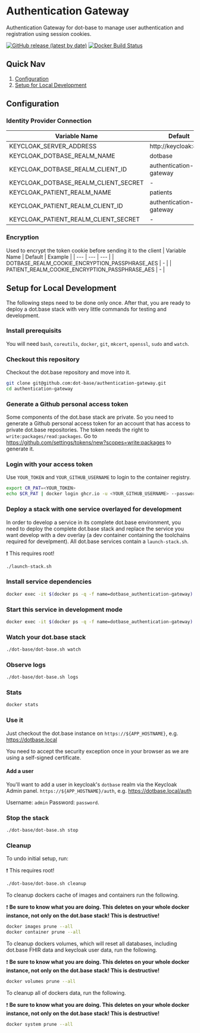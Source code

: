 # Authentication Gateway
Authentication Gateway for dot-base to manage user authentication and registration using session cookies.

[![GitHub release (latest by date)](https://img.shields.io/github/v/release/dot-base/authentication-gateway)](https://github.com/dot-base/authentication-gateway/releases)
[![Docker Build Status](https://img.shields.io/badge/We%20love-Docker-blue?style=flat&logo=Docker)](https://github.com/orgs/dot-base/packages)


## Quick Nav
1. [Configuration](#Configuration)
1. [Setup for Local Development](#setup-for-local-development)


## Configuration

### Identity Provider Connection
| Variable Name | Default |
| --- | --- |
| KEYCLOAK_SERVER_ADDRESS | http://keycloak:8080 |
| KEYCLOAK_DOTBASE_REALM_NAME | dotbase |
| KEYCLOAK_DOTBASE_REALM_CLIENT_ID | authentication-gateway |
| KEYCLOAK_DOTBASE_REALM_CLIENT_SECRET | - |
| KEYCLOAK_PATIENT_REALM_NAME | patients |
| KEYCLOAK_PATIENT_REALM_CLIENT_ID | authentication-gateway |
| KEYCLOAK_PATIENT_REALM_CLIENT_SECRET | - |

### Encryption
Used to encrypt the token cookie before sending it to the client
| Variable Name | Default | Example |
| --- | --- | --- |
| DOTBASE_REALM_COOKIE_ENCRYPTION_PASSPHRASE_AES | - |
| PATIENT_REALM_COOKIE_ENCRYPTION_PASSPHRASE_AES | - |


## Setup for Local Development

The following steps need to be done only once. After that, you are ready to deploy a dot.base stack with very little commands for testing and development.

### Install prerequisits

You will need `bash`, `coreutils`, `docker`, `git`, `mkcert`, `openssl`, `sudo` and `watch`.

### Checkout this repository

Checkout the dot.base repository and move into it.

```bash
git clone git@github.com:dot-base/authentication-gateway.git
cd authentication-gateway
```

### Generate a Github personal access token

Some components of the dot.base stack are private. So you need to generate a Github personal access token for an account that has access to private dot.base repositories. The token needs the right to `write:packages/read:packages`. Go to https://github.com/settings/tokens/new?scopes=write:packages to generate it.

### Login with your access token

Use `YOUR_TOKEN` and `YOUR_GITHUB_USERNAME` to login to the container registry.

```bash
export CR_PAT=<YOUR_TOKEN>
echo $CR_PAT | docker login ghcr.io -u <YOUR_GITHUB_USERNAME> --password-stdin
```

### Deploy a stack with one service overlayed for development

In order to develop a service in its complete dot.base environment, you need to deploy the complete dot.base stack and replace the service you want develop with a dev overlay (a dev container containing the toolchains required for develpment). All dot.base services contain a `launch-stack.sh`.

❗ This requires root!

```bash
./launch-stack.sh
```

### Install service dependencies

```bash
docker exec -it $(docker ps -q -f name=dotbase_authentication-gateway) npm install
```

### Start this service in development mode

```bash
docker exec -it $(docker ps -q -f name=dotbase_authentication-gateway) npm start
```

### Watch your dot.base stack

```bash
./dot-base/dot-base.sh watch
```

### Observe logs
```bash
./dot-base/dot-base.sh logs
```

### Stats
```bash
docker stats
```

### Use it

Just checkout the dot.base instance on `https://${APP_HOSTNAME}`, e.g. https://dotbase.local

You need to accept the security exception once in your browser as we are using a self-signed certificate.

#### Add a user

You'll want to add a user in keycloak's `dotbase` realm via the Keycloak Admin panel. `https://${APP_HOSTNAME}/auth`, e.g. https://dotbase.local/auth

Username: `admin` Password: `password`.

### Stop the stack

```bash
./dot-base/dot-base.sh stop
```

### Cleanup 

To undo initial setup, run:

❗ This requires root!
```bash
./dot-base/dot-base.sh cleanup
```

To cleanup dockers cache of images and containers run the following.

❗ **Be sure to know what you are doing. This deletes on your whole docker instance, not only on the dot.base stack! This is destructive!**

```bash
docker images prune --all
docker container prune --all
```

To cleanup dockers volumes, which will reset all databases, including dot.base FHIR data and keycloak user data, run the following.

❗ **Be sure to know what you are doing. This deletes on your whole docker instance, not only on the dot.base stack! This is destructive!**

```bash
docker volumes prune --all
```

To cleanup all of dockers data, run the following.

❗ **Be sure to know what you are doing. This deletes on your whole docker instance, not only on the dot.base stack! This is destructive!**

```bash
docker system prune --all
```
